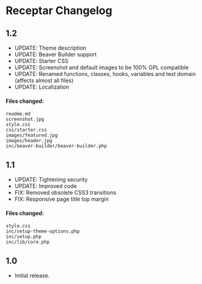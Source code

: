 # Receptar Changelog

## 1.2

* UPDATE: Theme description
* UPDATE: Beaver Builder support
* UPDATE: Starter CSS
* UPDATE: Screenshot and default images to be 100% GPL compatible
* UPDATE: Renamed functions, classes, hooks, variables and text domain (affects almost all files)
* UPDATE: Localization

#### Files changed:

	readme.md
	screenshot.jpg
	style.css
	css/starter.css
	images/featured.jpg
	images/header.jpg
	inc/beaver-builder/beaver-builder.php


## 1.1

* UPDATE: Tightening security
* UPDATE: Improved code
* FIX: Removed obsolete CSS3 transitions
* FIX: Responsive page title top margin

#### Files changed:

	style.css
	inc/setup-theme-options.php
	inc/setup.php
	inc/lib/core.php


## 1.0

* Initial release.